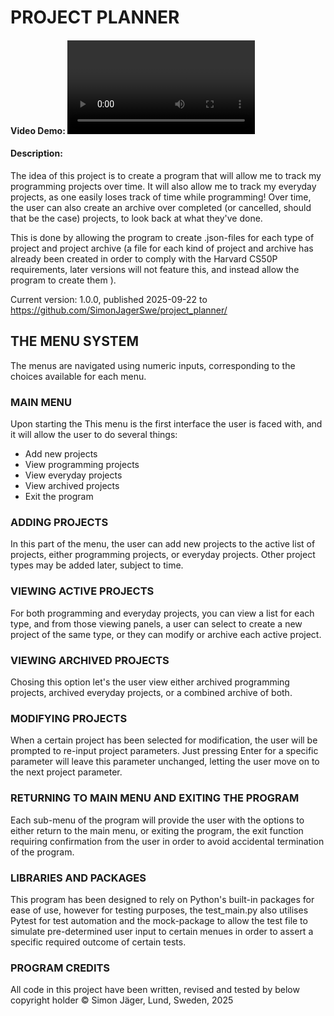 # PROJECT PLANNER
#### Video Demo: <video url>
#### Description:
The idea of this project is to create a program that will allow me to track my programming projects over time. It will also allow me to track my everyday projects, as one easily loses track of time while programming! Over time, the user can also create an archive over completed (or cancelled, should that be the case) projects, to look back at what they've done.

This is done by allowing the program to create .json-files for each type of project and project archive (a file for each kind of project and archive has already been created in order to comply with the Harvard CS50P requirements, later versions will not feature this, and instead allow the program to create them ).

Current version: 1.0.0, published 2025-09-22 to https://github.com/SimonJagerSwe/project_planner/



## **THE MENU SYSTEM**
The menus are navigated using numeric inputs, corresponding to the choices available for each menu.

### **MAIN MENU**
Upon starting the This menu is the first interface the user is faced with, and it will allow the user to do several things:
* Add new projects
* View programming projects
* View everyday projects
* View archived projects
* Exit the program

### **ADDING PROJECTS**
In this part of the menu, the user can add new projects to the active list of projects, either programming projects, or everyday projects. Other project types may be added later, subject to time.

### **VIEWING ACTIVE PROJECTS**
For both programming and everyday projects, you can view a list for each type, and from those viewing panels, a user can select to create a new project of the same type, or they can modify or archive each active project.

### **VIEWING ARCHIVED PROJECTS**
Chosing this option let's the user view either archived programming projects, archived everyday projects, or a combined archive of both.

### **MODIFYING PROJECTS**
When a certain project has been selected for modification, the user will be prompted to re-input project parameters. Just pressing Enter for a specific parameter will leave this parameter unchanged, letting the user move on to the next project parameter.

### **RETURNING TO MAIN MENU AND EXITING THE PROGRAM**
Each sub-menu of the program will provide the user with the options to either return to the main menu, or exiting the program, the exit function requiring confirmation from the user in order to avoid accidental termination of the program.

### **LIBRARIES AND PACKAGES**
This program has been designed to rely on Python's built-in packages for ease of use, however for testing purposes, the test_main.py also utilises Pytest for test automation and the mock-package to allow the test file to simulate pre-determined user input to certain menues in order to assert a specific required outcome of certain tests.


### **PROGRAM CREDITS**
All code in this project have been written, revised and tested by below copyright holder
© Simon Jäger, Lund, Sweden, 2025